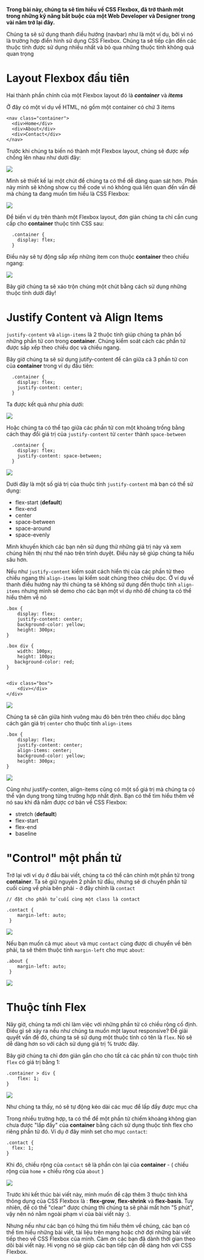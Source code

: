 **Trong bài này, chúng ta sẽ tìm hiểu về CSS Flexbox, đã trở thành một trong những kỹ năng bắt buộc của một Web Developer và Designer trong vài năm trở lại đây.**

Chúng ta sẽ sử dụng thanh điều hướng (navbar) như là một ví dụ, bởi vì nó là trường hợp điển hình sử dụng CSS Flexbox. Chúng ta sẽ tiếp cận đến các thuộc tính được sử dụng nhiều nhất và bỏ qua những thuộc tính không quá quan trọng

# Layout Flexbox đầu tiên
Hai thành phần chính của một Flexbox layout đó là ***container*** và ***items***

Ở đây có một ví dụ về HTML, nó gồm một container có chứ 3 items

```
<nav class="container">
  <div>Home</div>
  <div>About</div>
  <div>Contact</div>
</nav>
```

Trước khi chúng ta biến nó thành một Flexbox layout, chúng sẽ được xếp chồng lên nhau như dưới đây:

![](https://images.viblo.asia/e7d7dcc5-91e8-43c6-a712-2918d922026a.png)

Mình sẽ thiết kế lại một chút để chúng ta có thể dễ dàng quan sát hơn. Phần này mình sẽ không show cụ thể code vì nó không quá liên quan đến vấn đề mà chúng ta đang muốn tìm hiểu là CSS Flexbox:

![](https://images.viblo.asia/8c1b05c4-4d60-4b3f-b209-ae12eda4cb8f.png)

Để biến ví dụ trên thành một Flexbox layout, đơn giản chúng ta chỉ cần cung cấp cho **container**  thuộc tính CSS sau:

```
  .container {
    display: flex;
  }
```

Điều này sẽ tự động sắp xếp những item con thuộc **container** theo chiều ngang:

![](https://images.viblo.asia/22aadde4-6aba-4391-a40a-10c86087d0bd.png)

Bây giờ chúng ta sẽ xáo trộn chúng một chút bằng cách sử dụng những thuộc tính dưới đây!

# Justify Content và Align Items

`justify-content` và `align-items` là 2 thuộc tính giúp chúng ta phân bố những phần tử con trong **container**. Chúng kiểm soát cách các phần tử được sắp xếp theo chiều dọc và chiều ngang.

Bây giờ chúng ta sẽ sử dụng jutify-content để căn giữa cả 3 phần tử con của **container** trong ví dụ đầu tiên:

```
  .container {
    display: flex;
    justify-content: center;
  }
```

Ta được kết quả như phía dưới:

![](https://images.viblo.asia/c0d5634a-4deb-4522-bcbd-b21a6d6ba594.png)

Hoặc chúng ta có thể tạo giữa các phần tử con một khoảng trống bằng cách thay đổi giá trị của `justify-content` từ `center` thành `space-between`

```
  .container {
    display: flex;
    justify-content: space-between;
  }
```

![](https://images.viblo.asia/db1c0851-d349-4414-805f-b46945086663.png)

Dưới đây là một số giá trị của thuộc tính `justify-content` mà bạn có thể sử dụng:

* flex-start (**default**)
* flex-end
* center
* space-between
* space-around
* space-evenly

Mình khuyến khích các bạn nên sử dụng thử những giá trị này và xem chúng hiên thị như thế nào trên trình duyệt. Điều này sẽ giúp chúng ta hiểu sâu hơn.

Nếu như `justify-content` kiểm soát cách hiển thị của các phần tử theo chiều ngang thì `align-items` lại kiểm soát chúng theo chiều dọc. Ở ví dụ về thanh điều hướng này thì chúng ta sẽ không sử dụng đến thuộc tính `align-items` nhưng mình sẽ demo cho các bạn một ví dụ nhỏ để chúng ta có thể hiểu thêm về nó

```
.box {
    display: flex;
    justify-content: center;
    background-color: yellow;
    height: 300px;
}

.box div {
    width: 100px;
    height: 100px;
   background-color: red;
}


<div class="box">
    <div></div>
</div>
```

![](https://images.viblo.asia/c1df8669-2fcb-4fda-aba1-0ae2a8978270.png)

Chúng ta sẽ căn giữa hình vuông màu đỏ bên trên theo chiều dọc bằng cách gán giá trị `center` cho thuộc tính `align-items`

```
.box {
    display: flex;
    justify-content: center;
    align-items: center;
    background-color: yellow;
    height: 300px;
}
```

![](https://images.viblo.asia/a54be652-eece-472d-9a38-1b63634a5c4c.png)

Cũng như justify-conten, align-items cũng có một số giá trị mà chúng ta có thể vận dụng trong từng trường hợp nhất định. Bạn có thể tìm hiểu thêm về nó sau khi đã nắm được cơ bản về CSS Flexbox:

* stretch (**default**)
* flex-start
* flex-end
* baseline

# "Control" một phần tử

Trở lại với ví dụ ở đầu bài viết, chúng ta có thể căn chỉnh một phần tử trong **container**. Ta sẽ giữ nguyên 2 phần tử đầu, nhưng sẽ di chuyển phần tử cuối cùng về phía bên phải - ở đây chính là `contact`

```
// đặt cho phần tử cuối cùng một class là contact

.contact {
    margin-left: auto;
 }
```

![](https://images.viblo.asia/2fa801d0-d5d3-4711-9f60-7ba8a4d315be.png)

Nếu bạn muốn cả mục `about` và mục `contact` cùng được di chuyển về bên phải, ta sẽ thêm thuộc tính `margin-left` cho mục `about`:

```
.about {
    margin-left: auto;
 }
```

![](https://images.viblo.asia/32028157-bf9f-4777-bcde-5c155d1d985a.png)

# Thuộc tính Flex
Nãy giờ, chúng ta mới chỉ làm việc với những phần tử có chiều rộng cố định. Điều gì sẽ xảy ra nếu như chúng ta muốn một layout responsive? Để giải quyết vấn đề đó, chúng ta sẽ sử dụng một thuộc tính có tên là `flex`. Nó sẽ dễ dàng hơn so với cách sử dụng giá trị % trước đây.

Bây giờ chúng ta chỉ đơn giản gắn cho cho tất cả các phần tử con thuộc tính `flex` có giá trị bằng 1:

```
.container > div {
    flex: 1;
}
```

![](https://images.viblo.asia/9ae9f4c3-7563-4fe7-bb51-55f4c03b7092.png)

Như chúng ta thấy, nó sẽ tự động kéo dài các mục để lấp đầy được mục cha

Trong nhiều trường hợp, ta có thể để một phần tử chiếm khoảng không gian chưa được "lấp đầy" của **container** bằng cách sử dụng thuộc tính flex cho riêng phần tử đó. Ví dụ ở đây mình set cho mục `contact`:

```
.contact {
  flex: 1;
}
```

Khi đó, chiều rộng của `contact` sẽ là phần còn lại của **container** - ( chiều rộng của `home` + chiều rông của `about` )

![](https://images.viblo.asia/a954fc47-d8b4-45fa-975a-4d863c3bd521.png)

Trước khi kết thúc bài viết này, mình muốn đề cập thêm 3 thuộc tính khá thông dụng của CSS Flexbox là : **flex-grow**, **flex-shrink** và **flex-basis**. Tuy nhiên, để có thể "clear" được chúng thì chúng ta sẽ phải mất hơn "5 phút", vậy nên nó nằm ngoài phạm vi của bài viết này :).

Nhưng nếu như các bạn có hứng thú tìm hiểu thêm về chúng, các bạn có thể tìm hiểu những bài viết, tài liệu trên mạng hoặc chờ đợi những bài viết tiếp theo về CSS Flexbox của mình. Cảm ơn các bạn đã dành thời gian theo dõi bài viết này. Hi vọng nó sẽ giúp các bạn tiếp cận dễ dàng hơn với CSS Flexbox.